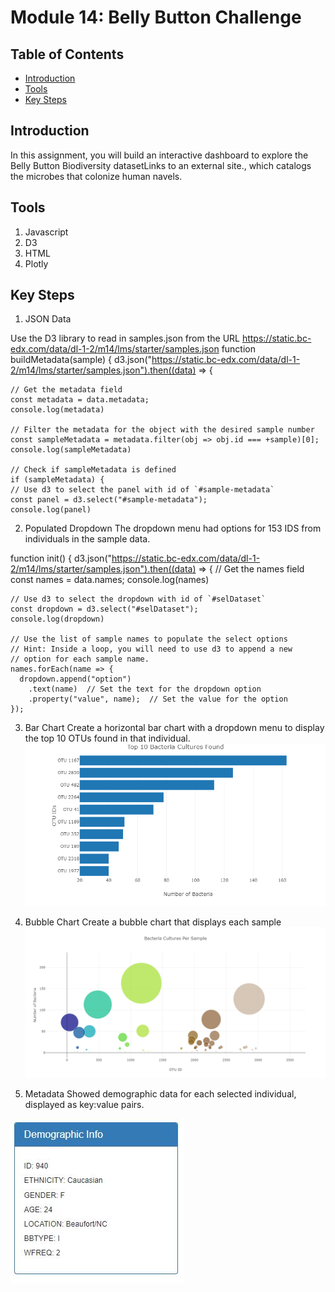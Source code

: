 # Module 14: Belly Button Challenge
## Table of Contents
- [Introduction](#Introduction)
- [Tools](#Tools)
- [Key Steps](#key-steps)

## Introduction
In this assignment, you will build an interactive dashboard to explore the Belly Button Biodiversity datasetLinks to an external site., which catalogs the microbes that colonize human navels.

## Tools
1. Javascript
2. D3
3. HTML
4. Plotly

## Key Steps
1. JSON Data


Use the D3 library to read in samples.json from the URL https://static.bc-edx.com/data/dl-1-2/m14/lms/starter/samples.json
function buildMetadata(sample) {
  d3.json("https://static.bc-edx.com/data/dl-1-2/m14/lms/starter/samples.json").then((data) => {

    // Get the metadata field
    const metadata = data.metadata;
    console.log(metadata)

    // Filter the metadata for the object with the desired sample number
    const sampleMetadata = metadata.filter(obj => obj.id === +sample)[0];
    console.log(sampleMetadata)

    // Check if sampleMetadata is defined
    if (sampleMetadata) {
    // Use d3 to select the panel with id of `#sample-metadata`
    const panel = d3.select("#sample-metadata");
    console.log(panel)

2. Populated Dropdown
The dropdown menu had options for 153 IDS from individuals in the sample data.

function init() {
  d3.json("https://static.bc-edx.com/data/dl-1-2/m14/lms/starter/samples.json").then((data) => {
    // Get the names field
    const names = data.names;
    console.log(names)

    // Use d3 to select the dropdown with id of `#selDataset`
    const dropdown = d3.select("#selDataset");
    console.log(dropdown)

    // Use the list of sample names to populate the select options
    // Hint: Inside a loop, you will need to use d3 to append a new
    // option for each sample name.
    names.forEach(name => {
      dropdown.append("option")
        .text(name)  // Set the text for the dropdown option
        .property("value", name);  // Set the value for the option
    });

3. Bar Chart
Create a horizontal bar chart with a dropdown menu to display the top 10 OTUs found in that individual.
![Bar Chart](images/bar_chart.png)

4. Bubble Chart
Create a bubble chart that displays each sample
![Bubble Chart](images/bubble_chart.png)

5. Metadata
Showed demographic data for each selected individual, displayed as key:value pairs.

![Metadata](images/metadata.png)
